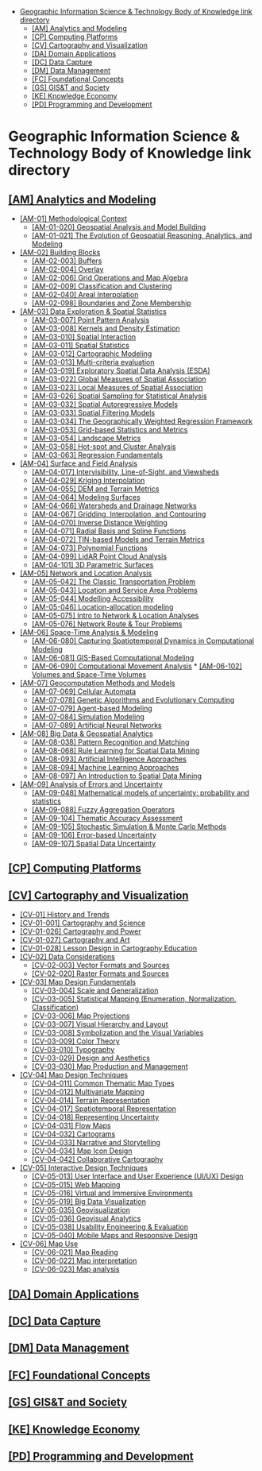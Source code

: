 - [Geographic Information Science \& Technology Body of Knowledge link directory](#geographic-information-science--technology-body-of-knowledge-link-directory)
  - [\[AM\] Analytics and Modeling](#am-analytics-and-modeling)
  - [\[CP\] Computing Platforms](#cp-computing-platforms)
  - [\[CV\] Cartography and Visualization](#cv-cartography-and-visualization)
  - [\[DA\] Domain Applications](#da-domain-applications)
  - [\[DC\] Data Capture](#dc-data-capture)
  - [\[DM\] Data Management](#dm-data-management)
  - [\[FC\] Foundational Concepts](#fc-foundational-concepts)
  - [\[GS\] GIS\&T and Society](#gs-gist-and-society)
  - [\[KE\] Knowledge Economy](#ke-knowledge-economy)
  - [\[PD\] Programming and Development](#pd-programming-and-development)


# Geographic Information Science &amp; Technology Body of Knowledge link directory
## [[AM] Analytics and Modeling](https://gistbok-topics.ucgis.org/AM)
  * [[AM-01] Methodological Context](https://gistbok-topics.ucgis.org/AM-01)
     * [[AM-01-020] Geospatial Analysis and Model Building](https://gistbok-topics.ucgis.org/AM-01-020)
     * [[AM-01-021] The Evolution of Geospatial Reasoning, Analytics, and Modeling](https://gistbok-topics.ucgis.org/AM-01-021)   
  * [[AM-02] Building Blocks](https://gistbok-topics.ucgis.org/AM-02)
      * [[AM-02-003] Buffers](https://gistbok-topics.ucgis.org/AM-02-003)
      * [[AM-02-004] Overlay](https://gistbok-topics.ucgis.org/AM-02-004)
      *  [[AM-02-006] Grid Operations and Map Algebra](https://gistbok-topics.ucgis.org/AM-02-006)
      *   [[AM-02-009] Classification and Clustering](https://gistbok-topics.ucgis.org/AM-02-009)
      *  [[AM-02-040] Areal Interpolation](https://gistbok-topics.ucgis.org/AM-02-040)
      *  [[AM-02-098] Boundaries and Zone Membership](https://gistbok-topics.ucgis.org/AM-02-090)
  * [[AM-03] Data Exploration & Spatial Statistics](https://gistbok-topics.ucgis.org/AM-03)
      * [[AM-03-007] Point Pattern Analysis](https://gistbok-topics.ucgis.org/AM-03-007)
      * [[AM-03-008] Kernels and Density Estimation](https://gistbok-topics.ucgis.org/AM-03-008)
      * [[AM-03-010] Spatial Interaction](https://gistbok-topics.ucgis.org/AM-03-010)
      *  [[AM-03-011] Spatial Statistics](https://gistbok-topics.ucgis.org/AM-03-011)
      *  [[AM-03-012] Cartographic Modeling](https://gistbok-topics.ucgis.org/AM-03-012)
      *  [[AM-03-013] Multi-criteria evaluation](https://gistbok-topics.ucgis.org/AM-03-013)
      *  [[AM-03-019] Exploratory Spatial Data Analysis (ESDA)](https://gistbok-topics.ucgis.org/AM-03-019)
      *  [[AM-03-022] Global Measures of Spatial Association](https://gistbok-topics.ucgis.org/AM-03-022)
      *  [[AM-03-023] Local Measures of Spatial Association](https://gistbok-topics.ucgis.org/AM-03-023)
      *  [[AM-03-026] Spatial Sampling for Statistical Analysis](https://gistbok-topics.ucgis.org/AM-03-026)
      *  [[AM-03-032] Spatial Autoregressive Models](https://gistbok-topics.ucgis.org/AM-03-032)
      *  [[AM-03-033] Spatial Filtering Models](https://gistbok-topics.ucgis.org/AM-03-033)
      *  [[AM-03-034] The Geographically Weighted Regression Framework](https://gistbok-topics.ucgis.org/AM-03-034)
      *  [[AM-03-053] Grid-based Statistics and Metrics](https://gistbok-topics.ucgis.org/AM-03-053)
      *  [[AM-03-054] Landscape Metrics](https://gistbok-topics.ucgis.org/AM-03-054)
      *  [[AM-03-058] Hot-spot and Cluster Analysis](https://gistbok-topics.ucgis.org/AM-03-058)
      *  [[AM-03-063] Regression Fundamentals](https://gistbok-topics.ucgis.org/AM-03-063)
  * [[AM-04] Surface and Field Analysis](https://gistbok-topics.ucgis.org/AM-04)
      * [[AM-04-017] Intervisibility, Line-of-Sight, and Viewsheds](https://gistbok-topics.ucgis.org/AM-04-017)
      * [[AM-04-029] Kriging Interpolation](https://gistbok-topics.ucgis.org/AM-04-029)
      * [[AM-04-055] DEM and Terrain Metrics](https://gistbok-topics.ucgis.org/AM-04-055)
      * [[AM-04-064] Modeling Surfaces](https://gistbok-topics.ucgis.org/AM-04-064)
      * [[AM-04-066] Watersheds and Drainage Networks](https://gistbok-topics.ucgis.org/AM-04-066)
      * [[AM-04-067] Gridding, Interpolation, and Contouring](https://gistbok-topics.ucgis.org/AM-04-067)
      * [[AM-04-070] Inverse Distance Weighting](https://gistbok-topics.ucgis.org/AM-04-070)
      * [[AM-04-071] Radial Basis and Spline Functions](https://gistbok-topics.ucgis.org/AM-04-071)
      * [[AM-04-072] TIN-based Models and Terrain Metrics](https://gistbok-topics.ucgis.org/AM-04-072)
      * [[AM-04-073] Polynomial Functions](https://gistbok-topics.ucgis.org/AM-04-073)
      * [[AM-04-099] LidAR Point Cloud Analysis](https://gistbok-topics.ucgis.org/AM-04-099)
      * [[AM-04-101] 3D Parametric Surfaces](https://gistbok-topics.ucgis.org/AM-04-101)
  * [[AM-05] Network and Location Analysis](https://gistbok-topics.ucgis.org/AM-05)
      * [[AM-05-042] The Classic Transportation Problem](https://gistbok-topics.ucgis.org/AM-05-042)
      * [[AM-05-043] Location and Service Area Problems](https://gistbok-topics.ucgis.org/AM-05-043)
      * [[AM-05-044] Modelling Accessibility](https://gistbok-topics.ucgis.org/AM-05-044)
      * [[AM-05-046] Location-allocation modeling](https://gistbok-topics.ucgis.org/AM-05-046)
      * [[AM-05-075] Intro to Network & Location Analyses](https://gistbok-topics.ucgis.org/AM-05-075)
      * [[AM-05-076] Network Route & Tour Problems](https://gistbok-topics.ucgis.org/AM-05-076)
  * [[AM-06] Space-Time Analysis & Modeling](https://gistbok-topics.ucgis.org/AM-06)
      * [[AM-06-080] Capturing Spatiotemporal Dynamics in Computational Modeling](https://gistbok-topics.ucgis.org/AM-06-080)
      * [[AM-06-081] GIS-Based Computational Modeling](https://gistbok-topics.ucgis.org/AM-06-081)
       * [[AM-06-090] Computational Movement Analysis](https://gistbok-topics.ucgis.org/AM-06-090)
        * [[AM-06-102] Volumes and Space-Time Volumes](https://gistbok-topics.ucgis.org/AM-06-102)
  * [[AM-07] Geocomputation Methods and Models](https://gistbok-topics.ucgis.org/AM-07)
       * [[AM-07-069] Cellular Automata](https://gistbok-topics.ucgis.org/AM-07-069)
       * [[AM-07-078] Genetic Algorithms and Evolutionary Computing](https://gistbok-topics.ucgis.org/AM-07-078)
       * [[AM-07-079] Agent-based Modeling](https://gistbok-topics.ucgis.org/AM-07-079)
       * [[AM-07-084] Simulation Modeling](https://gistbok-topics.ucgis.org/AM-07-084)
       * [[AM-07-089] Artificial Neural Networks](https://gistbok-topics.ucgis.org/AM-07-089)
  * [[AM-08] Big Data & Geospatial Analytics](https://gistbok-topics.ucgis.org/AM-08)
       * [[AM-08-038] Pattern Recognition and Matching](https://gistbok-topics.ucgis.org/AM-08-038)
       * [[AM-08-068] Rule Learning for Spatial Data Mining](https://gistbok-topics.ucgis.org/AM-08-086)
       * [[AM-08-093] Artificial Intelligence Approaches](https://gistbok-topics.ucgis.org/AM-08-093)
       * [[AM-08-094] Machine Learning Approaches](https://gistbok-topics.ucgis.org/AM-09-094)
       * [[AM-08-097] An Introduction to Spatial Data Mining](https://gistbok-topics.ucgis.org/AM-08-097)
  * [[AM-09] Analysis of Errors and Uncertainty](https://gistbok-topics.ucgis.org/AM-09)
       * [[AM-09-048] Mathematical models of uncertainty: probability and statistics](https://gistbok-topics.ucgis.org/AM-09-048)
       * [[AM-09-088] Fuzzy Aggregation Operators](https://gistbok-topics.ucgis.org/AM-09-088)
       * [[AM-09-104] Thematic Accuracy Assessment](https://gistbok-topics.ucgis.org/AM-09-104)
       * [[AM-09-105] Stochastic Simulation & Monte Carlo Methods](https://gistbok-topics.ucgis.org/AM-09-105)
       * [[AM-09-106] Error-based Uncertainty](https://gistbok-topics.ucgis.org/AM-09-106)
       * [[AM-09-107] Spatial Data Uncertainty](https://gistbok-topics.ucgis.org/AM-09-107)
## [[CP] Computing Platforms](https://gistbok-topics.ucgis.org/CP)
## [[CV] Cartography and Visualization](https://gistbok-topics.ucgis.org/CV)    
 * [[CV-01] History and Trends](https://gistbok-topics.ucgis.org/CV-01)
  * [[CV-01-001] Cartography and Science](https://gistbok-topics.ucgis.org/CV-01-001)
  * [[CV-01-026] Cartography and Power](https://gistbok-topics.ucgis.org/CV-01-026)
  * [[CV-01-027] Cartography and Art](https://gistbok-topics.ucgis.org/CV-01-027)
  * [[CV-01-028] Lesson Design in Cartography Education](https://gistbok-topics.ucgis.org/CV-01-028)
* [[CV-02] Data Considerations](https://gistbok-topics.ucgis.org/CV-02)
  * [[CV-02-003] Vector Formats and Sources](https://gistbok-topics.ucgis.org/CV-02-003)
  * [[CV-02-020] Raster Formats and Sources](https://gistbok-topics.ucgis.org/CV-02-020)
* [[CV-03] Map Design Fundamentals](https://gistbok-topics.ucgis.org/CV-03)
  * [[CV-03-004] Scale and Generalization](https://gistbok-topics.ucgis.org/CV-03-004)
  * [[CV-03-005] Statistical Mapping (Enumeration, Normalization, Classification)](https://gistbok-topics.ucgis.org/CV-03-005)
  * [[CV-03-006] Map Projections](https://gistbok-topics.ucgis.org/CV-03-006)
  * [[CV-03-007] Visual Hierarchy and Layout](https://gistbok-topics.ucgis.org/CV-03-007)
  * [[CV-03-008] Symbolization and the Visual Variables](https://gistbok-topics.ucgis.org/CV-03-008)
  * [[CV-03-009] Color Theory](https://gistbok-topics.ucgis.org/CV-03-009)
  * [[CV-03-010] Typography](https://gistbok-topics.ucgis.org/CV-03-010)
  * [[CV-03-029] Design and Aesthetics](https://gistbok-topics.ucgis.org/CV-03-029)
  * [[CV-03-030] Map Production and Management](https://gistbok-topics.ucgis.org/CV-03-030)
* [[CV-04] Map Design Techniques](https://gistbok-topics.ucgis.org/CV-04)
  * [[CV-04-011] Common Thematic Map Types](https://gistbok-topics.ucgis.org/CV-04-011)
  * [[CV-04-012] Multivariate Mapping](https://gistbok-topics.ucgis.org/CV-04-012)
  * [[CV-04-014] Terrain Representation](https://gistbok-topics.ucgis.org/CV-04-014)
  * [[CV-04-017] Spatiotemporal Representation](https://gistbok-topics.ucgis.org/CV-04-017)
  * [[CV-04-018] Representing Uncertainty](https://gistbok-topics.ucgis.org/CV-04-018)
  * [[CV-04-031] Flow Maps](https://gistbok-topics.ucgis.org/CV-04-031)
  * [[CV-04-032] Cartograms](https://gistbok-topics.ucgis.org/CV-04-032)
  * [[CV-04-033] Narrative and Storytelling](https://gistbok-topics.ucgis.org/CV-04-033)
  * [[CV-04-034] Map Icon Design](https://gistbok-topics.ucgis.org/CV-04-034)
  * [[CV-04-042] Collaborative Cartography](https://gistbok-topics.ucgis.org/CV-04-042)
* [[CV-05] Interactive Design Techniques](https://gistbok-topics.ucgis.org/CV-05)
  * [[CV-05-013] User Interface and User Experience (UI/UX) Design](https://gistbok-topics.ucgis.org/CV-05-013)
  * [[CV-05-015] Web Mapping](https://gistbok-topics.ucgis.org/CV-05-015)
  * [[CV-05-016] Virtual and Immersive Environments](https://gistbok-topics.ucgis.org/CV-05-016)
  * [[CV-05-019] Big Data Visualization](https://gistbok-topics.ucgis.org/CV-05-019)
  * [[CV-05-035] Geovisualization](https://gistbok-topics.ucgis.org/CV-05-035)
  * [[CV-05-036] Geovisual Analytics](https://gistbok-topics.ucgis.org/CV-05-036)
  * [[CV-05-038] Usability Engineering & Evaluation](https://gistbok-topics.ucgis.org/CV-05-038)
  * [[CV-05-040] Mobile Maps and Responsive Design](https://gistbok-topics.ucgis.org/CV-05-040)
* [[CV-06] Map Use](https://gistbok-topics.ucgis.org/CV-06)
  * [[CV-06-021] Map Reading](https://gistbok-topics.ucgis.org/CV-06-021)
  * [[CV-06-022] Map interpretation](https://gistbok-topics.ucgis.org/CV-06-022)
  * [[CV-06-023] Map analysis](https://gistbok-topics.ucgis.org/CV-06-023)
## [[DA] Domain Applications](https://gistbok-topics.ucgis.org/DA)
## [[DC] Data Capture](https://gistbok-topics.ucgis.org/DC)
## [[DM] Data Management](https://gistbok-topics.ucgis.org/DM)
## [[FC] Foundational Concepts](https://gistbok-topics.ucgis.org/FC)
## [[GS] GIS&T and Society](https://gistbok-topics.ucgis.org/GS)
## [[KE] Knowledge Economy](https://gistbok-topics.ucgis.org/KE)
## [[PD] Programming and Development](https://gistbok-topics.ucgis.org/PD)
